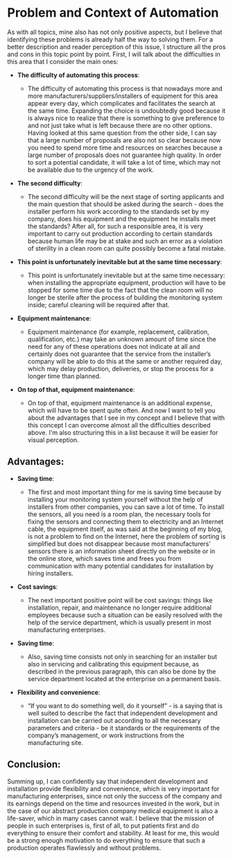 # Problem and Context of Automation

As with all topics, mine also has not only positive aspects, but I believe that identifying these problems is already half the way to solving them. For a better description and reader perception of this issue, I structure all the pros and cons in this topic point by point. First, I will talk about the difficulties in this area that I consider the main ones:

- **The difficulty of automating this process**:
  - The difficulty of automating this process is that nowadays more and more manufacturers/suppliers/installers of equipment for this area appear every day, which complicates and facilitates the search at the same time. Expanding the choice is undoubtedly good because it is always nice to realize that there is something to give preference to and not just take what is left because there are no other options. Having looked at this same question from the other side, I can say that a large number of proposals are also not so clear because now you need to spend more time and resources on searches because a large number of proposals does not guarantee high quality. In order to sort a potential candidate, it will take a lot of time, which may not be available due to the urgency of the work.

- **The second difficulty**:
  - The second difficulty will be the next stage of sorting applicants and the main question that should be asked during the search - does the installer perform his work according to the standards set by my company, does his equipment and the equipment he installs meet the standards? After all, for such a responsible area, it is very important to carry out production according to certain standards because human life may be at stake and such an error as a violation of sterility in a clean room can quite possibly become a fatal mistake.

- **This point is unfortunately inevitable but at the same time necessary**:
  - This point is unfortunately inevitable but at the same time necessary: when installing the appropriate equipment, production will have to be stopped for some time due to the fact that the clean room will no longer be sterile after the process of building the monitoring system inside; careful cleaning will be required after that.

- **Equipment maintenance**:
  - Equipment maintenance (for example, replacement, calibration, qualification, etc.) may take an unknown amount of time since the need for any of these operations does not indicate at all and certainly does not guarantee that the service from the installer’s company will be able to do this at the same or another required day, which may delay production, deliveries, or stop the process for a longer time than planned.

- **On top of that, equipment maintenance**:
  - On top of that, equipment maintenance is an additional expense, which will have to be spent quite often. And now I want to tell you about the advantages that I see in my concept and I believe that with this concept I can overcome almost all the difficulties described above. I'm also structuring this in a list because it will be easier for visual perception.

## Advantages:

- **Saving time**:
  - The first and most important thing for me is saving time because by installing your monitoring system yourself without the help of installers from other companies, you can save a lot of time. To install the sensors, all you need is a room plan, the necessary tools for fixing the sensors and connecting them to electricity and an Internet cable, the equipment itself, as was said at the beginning of my blog, is not a problem to find on the Internet, here the problem of sorting is simplified but does not disappear because most manufacturers' sensors there is an information sheet directly on the website or in the online store, which saves time and frees you from communication with many potential candidates for installation by hiring installers.

- **Cost savings**:
  - The next important positive point will be cost savings: things like installation, repair, and maintenance no longer require additional employees because such a situation can be easily resolved with the help of the service department, which is usually present in most manufacturing enterprises.

- **Saving time**:
  - Also, saving time consists not only in searching for an installer but also in servicing and calibrating this equipment because, as described in the previous paragraph, this can also be done by the service department located at the enterprise on a permanent basis.

- **Flexibility and convenience**:
  - “If you want to do something well, do it yourself” - is a saying that is well suited to describe the fact that independent development and installation can be carried out according to all the necessary parameters and criteria - be it standards or the requirements of the company’s management, or work instructions from the manufacturing site.

## Conclusion:

Summing up, I can confidently say that independent development and installation provide flexibility and convenience, which is very important for manufacturing enterprises, since not only the success of the company and its earnings depend on the time and resources invested in the work, but in the case of our abstract production company medical equipment is also a life-saver, which in many cases cannot wait. I believe that the mission of people in such enterprises is, first of all, to put patients first and do everything to ensure their comfort and stability. At least for me, this would be a strong enough motivation to do everything to ensure that such a production operates flawlessly and without problems.
